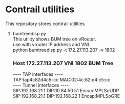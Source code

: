 # Contrail utilities
This repository stores contrail utilities  
1) bumtreedisp.py  
   This utility shows BUM tree on vRouter.  
   use with vrouter IP address and VNI  
   python bumtreedisp.py -t 172.27.113.207 -v 1802  
   ### Host 172.27.113.207 VNI 1802 BUM Tree ###  
   ---- TAP interfaces ----  
   TAP:tap4c82d4c5-cc  MAC:02:4c:82:d4:c5:cc  
   ---- Tunnel interfaces ----  
   SIP:192.168.21.1    DIP:10.84.50.51     Encap:MPLSoUDP  
   SIP:192.168.21.1    DIP:192.168.22.1    Encap:MPLSoGRE  
